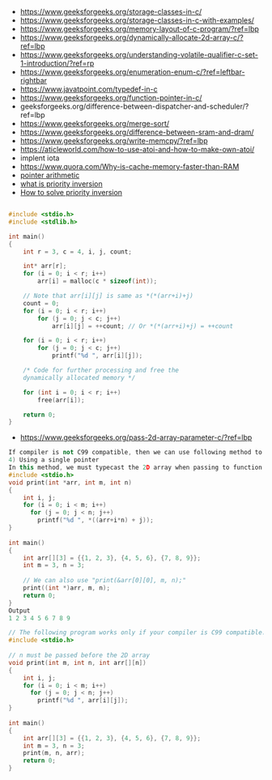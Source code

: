 - https://www.geeksforgeeks.org/storage-classes-in-c/
- https://www.geeksforgeeks.org/storage-classes-in-c-with-examples/
- https://www.geeksforgeeks.org/memory-layout-of-c-program/?ref=lbp
- https://www.geeksforgeeks.org/dynamically-allocate-2d-array-c/?ref=lbp
- https://www.geeksforgeeks.org/understanding-volatile-qualifier-c-set-1-introduction/?ref=rp
- https://www.geeksforgeeks.org/enumeration-enum-c/?ref=leftbar-rightbar
- https://www.javatpoint.com/typedef-in-c
- https://www.geeksforgeeks.org/function-pointer-in-c/
- geeksforgeeks.org/difference-between-dispatcher-and-scheduler/?ref=lbp
- https://www.geeksforgeeks.org/merge-sort/
- https://www.geeksforgeeks.org/difference-between-sram-and-dram/
- https://www.geeksforgeeks.org/write-memcpy/?ref=lbp
- https://aticleworld.com/how-to-use-atoi-and-how-to-make-own-atoi/
- implent iota
- https://www.quora.com/Why-is-cache-memory-faster-than-RAM
- [pointer arithmetic](https://aticleworld.com/pointer-arithmetic/)
- [what is priority inversion](https://www.geeksforgeeks.org/priority-inversion-what-the-heck/)
- [How to solve priority inversion](https://www.geeksforgeeks.org/difference-between-priority-inversion-and-priority-inheritance/)
```cpp

#include <stdio.h>
#include <stdlib.h>

int main()
{
	int r = 3, c = 4, i, j, count;

	int* arr[r];
	for (i = 0; i < r; i++)
		arr[i] = malloc(c * sizeof(int));

	// Note that arr[i][j] is same as *(*(arr+i)+j)
	count = 0;
	for (i = 0; i < r; i++)
		for (j = 0; j < c; j++)
			arr[i][j] = ++count; // Or *(*(arr+i)+j) = ++count

	for (i = 0; i < r; i++)
		for (j = 0; j < c; j++)
			printf("%d ", arr[i][j]);

	/* Code for further processing and free the
	dynamically allocated memory */

	for (int i = 0; i < r; i++)
		free(arr[i]);

	return 0;
}
```
- https://www.geeksforgeeks.org/pass-2d-array-parameter-c/?ref=lbp
```cpp
If compiler is not C99 compatible, then we can use following method to pass a variable sized 2D array.
4) Using a single pointer 
In this method, we must typecast the 2D array when passing to function.
#include <stdio.h>
void print(int *arr, int m, int n)
{
    int i, j;
    for (i = 0; i < m; i++)
      for (j = 0; j < n; j++)
        printf("%d ", *((arr+i*n) + j));
}
 
int main()
{
    int arr[][3] = {{1, 2, 3}, {4, 5, 6}, {7, 8, 9}};
    int m = 3, n = 3;
 
    // We can also use "print(&arr[0][0], m, n);"
    print((int *)arr, m, n);
    return 0;
}
Output
1 2 3 4 5 6 7 8 9 
```

```cpp
// The following program works only if your compiler is C99 compatible.
#include <stdio.h>
 
// n must be passed before the 2D array
void print(int m, int n, int arr[][n])
{
    int i, j;
    for (i = 0; i < m; i++)
      for (j = 0; j < n; j++)
        printf("%d ", arr[i][j]);
}
 
int main()
{
    int arr[][3] = {{1, 2, 3}, {4, 5, 6}, {7, 8, 9}};
    int m = 3, n = 3;
    print(m, n, arr);
    return 0;
}

```
